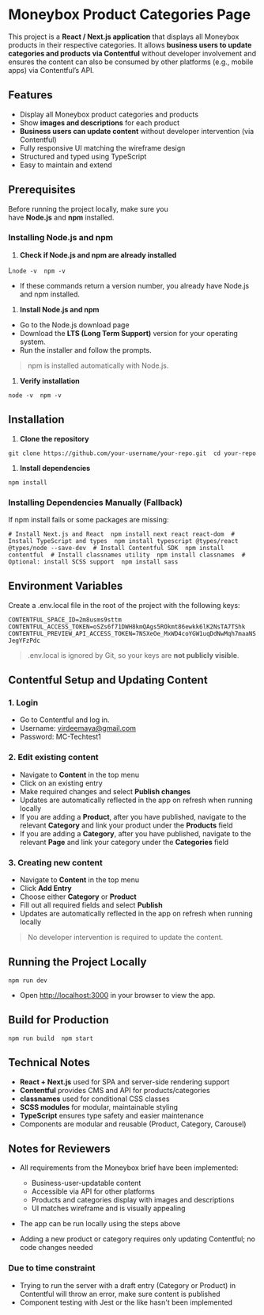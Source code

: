 # Moneybox Product Categories Page

This project is a **React / Next.js application** that displays all Moneybox products in their respective categories. It allows **business users to update categories and products via Contentful** without developer involvement and ensures the content can also be consumed by other platforms (e.g., mobile apps) via Contentful’s API.

## Features

- Display all Moneybox product categories and products
- Show **images and descriptions** for each product
- **Business users can update content** without developer intervention (via Contentful)
- Fully responsive UI matching the wireframe design
- Structured and typed using TypeScript
- Easy to maintain and extend

## Prerequisites

Before running the project locally, make sure you have **Node.js** and **npm** installed.

### Installing Node.js and npm

1.  **Check if Node.js and npm are already installed**

L`node -v  npm -v`

- If these commands return a version number, you already have Node.js and npm installed.

1.  **Install Node.js and npm**

- Go to the Node.js download page
- Download the **LTS (Long Term Support)** version for your operating system.
- Run the installer and follow the prompts.

> npm is installed automatically with Node.js.

1.  **Verify installation**

`node -v  npm -v`

## Installation

1.  **Clone the repository**

`git clone https://github.com/your-username/your-repo.git  cd your-repo`

1.  **Install dependencies**

`npm install`

### Installing Dependencies Manually (Fallback)

If npm install fails or some packages are missing:

`# Install Next.js and React  npm install next react react-dom  # Install TypeScript and types  npm install typescript @types/react @types/node --save-dev  # Install Contentful SDK  npm install contentful  # Install classnames utility  npm install classnames  # Optional: install SCSS support  npm install sass`

## Environment Variables

Create a .env.local file in the root of the project with the following keys:

`CONTENTFUL_SPACE_ID=2m8usms9sttm  CONTENTFUL_ACCESS_TOKEN=oSZs6f71DWH8kmQAgs5ROkmt86ewkk6lK2NsTA7TShk  CONTENTFUL_PREVIEW_API_ACCESS_TOKEN=7NSXeOe_MxWD4coYGW1uqDdNwMqh7maaNSJegYFzPdc`

> .env.local is ignored by Git, so your keys are **not publicly visible**.

## Contentful Setup and Updating Content

### 1\. Login

- Go to Contentful and log in.
- Username: virdeemaya@gmail.com
- Password: MC-Techtest1

### 2\. Edit existing content

- Navigate to **Content** in the top menu
- Click on an existing entry
- Make required changes and select **Publish changes**
- Updates are automatically reflected in the app on refresh when running locally
- If you are adding a **Product**, after you have published, navigate to the relevant **Category** and link your product under the **Products** field
- If you are adding a **Category**, after you have published, navigate to the relevant **Page** and link your category under the **Categories** field

### 3\. Creating new content

- Navigate to **Content** in the top menu
- Click **Add Entry**
- Choose either **Category** or **Product**
- Fill out all required fields and select **Publish**
- Updates are automatically reflected in the app on refresh when running locally

> No developer intervention is required to update the content.

## Running the Project Locally

`npm run dev`

- Open [http://localhost:3000](http://localhost:3000/) in your browser to view the app.

## Build for Production

`npm run build  npm start`

## Technical Notes

- **React + Next.js** used for SPA and server-side rendering support
- **Contentful** provides CMS and API for products/categories
- **classnames** used for conditional CSS classes
- **SCSS modules** for modular, maintainable styling
- **TypeScript** ensures type safety and easier maintenance
- Components are modular and reusable (Product, Category, Carousel)

## Notes for Reviewers

- All requirements from the Moneybox brief have been implemented:

  - Business-user-updatable content
  - Accessible via API for other platforms
  - Products and categories display with images and descriptions
  - UI matches wireframe and is visually appealing

- The app can be run locally using the steps above
- Adding a new product or category requires only updating Contentful; no code changes needed

### Due to time constraint

- Trying to run the server with a draft entry (Category or Product) in Contentful will throw an error, make sure content is published
- Component testing with Jest or the like hasn't been implemented
